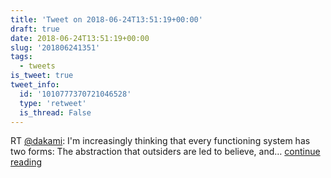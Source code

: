 ```yaml
---
title: 'Tweet on 2018-06-24T13:51:19+00:00'
draft: true
date: 2018-06-24T13:51:19+00:00
slug: '201806241351'
tags:
  - tweets
is_tweet: true
tweet_info:
  id: '1010777370721046528'
  type: 'retweet'
  is_thread: False
---
```




RT [@dakami](https://x.com/dakami): I'm increasingly thinking that every functioning system has two forms:  The abstraction that outsiders are led to believe, and… [continue reading](https://x.com/sytelus/status/1010777370721046528)
